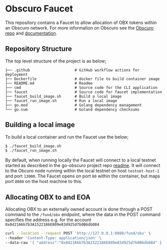 # Obscuro Faucet

This repository contains a Faucet to allow allocation of OBX tokens within an Obscuro network. For more information 
on Obscuro see the [Obscuro repo](https://github.com/obscuronet/go-obscuro) and [documentation](https://docs.obscu.ro/).

## Repository Structure
The top level structure of the project is as below;

```
├── .github                    # GitHub workflow actions for deployment 
├── Dockerfile                 # docker file to build container image
├── README.md                  # Readme
├── cmd                        # Source code for the CLI application
├── faucet                     # Source code for faucet implementation
├── faucet_build_image.sh      # Build a local image
├── faucet_run_image.sh        # Run a local image
├── go.mod                     # Golang dependency management 
└── go.sum                     # Goland dependency checksums
```

## Building a local image
To build a local container and run the Faucet use the below;

```bash
$ ./faucet_build_image.sh 
$ ./faucet_run_image.sh
```

By default, when running locally the Faucet will connect to a local testnet started as described in the go-obscuro 
project repo [readme](https://github.com/obscuronet/go-obscuro#building-and-running-a-local-testnet). It will connect 
to the Obcuro node running within the local testnet on host `testnet-host-1` and port `13000`. The Faucet opens 
on port `80` within the container, but maps port `8080` on the host machine to this.


## Allocating OBX to and EOA
Allocating OBX to an externally owned account is done through a POST command to the `/fund/obx` endpoint, where the 
data in the POST command specifies the address e.g. for the account `0x0d2166b7b3A1522186E809e83d925d7b0B6db084`

```bash
curl --location --request POST 'http://127.0.0.1:8080/fund/obx' \
--header 'Content-Type: application/json' \
--data-raw '{ "address":"0x0d2166b7b3A1522186E809e83d925d7b0B6db084" }'
```

